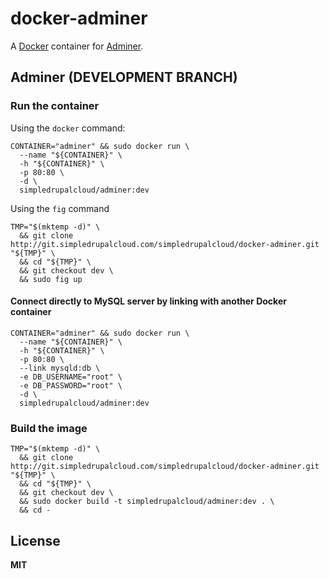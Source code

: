 # docker-adminer

A [Docker](https://docker.com/) container for [Adminer](http://www.adminer.org/).

## Adminer (DEVELOPMENT BRANCH)

### Run the container

Using the `docker` command:

    CONTAINER="adminer" && sudo docker run \
      --name "${CONTAINER}" \
      -h "${CONTAINER}" \
      -p 80:80 \
      -d \
      simpledrupalcloud/adminer:dev

Using the `fig` command

    TMP="$(mktemp -d)" \
      && git clone http://git.simpledrupalcloud.com/simpledrupalcloud/docker-adminer.git "${TMP}" \
      && cd "${TMP}" \
      && git checkout dev \
      && sudo fig up

#### Connect directly to MySQL server by linking with another Docker container

    CONTAINER="adminer" && sudo docker run \
      --name "${CONTAINER}" \
      -h "${CONTAINER}" \
      -p 80:80 \
      --link mysqld:db \
      -e DB_USERNAME="root" \
      -e DB_PASSWORD="root" \
      -d \
      simpledrupalcloud/adminer:dev

### Build the image

    TMP="$(mktemp -d)" \
      && git clone http://git.simpledrupalcloud.com/simpledrupalcloud/docker-adminer.git "${TMP}" \
      && cd "${TMP}" \
      && git checkout dev \
      && sudo docker build -t simpledrupalcloud/adminer:dev . \
      && cd -

## License

**MIT**

